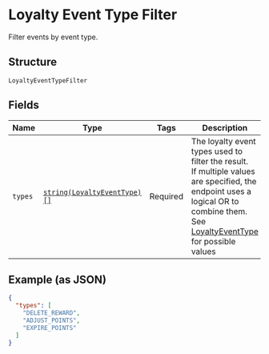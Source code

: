 
# Loyalty Event Type Filter

Filter events by event type.

## Structure

`LoyaltyEventTypeFilter`

## Fields

| Name | Type | Tags | Description | Getter | Setter |
|  --- | --- | --- | --- | --- | --- |
| `types` | [`string(LoyaltyEventType)[]`](../../doc/models/loyalty-event-type.md) | Required | The loyalty event types used to filter the result.<br>If multiple values are specified, the endpoint uses a<br>logical OR to combine them.<br>See [LoyaltyEventType](#type-loyaltyeventtype) for possible values | getTypes(): array | setTypes(array types): void |

## Example (as JSON)

```json
{
  "types": [
    "DELETE_REWARD",
    "ADJUST_POINTS",
    "EXPIRE_POINTS"
  ]
}
```

